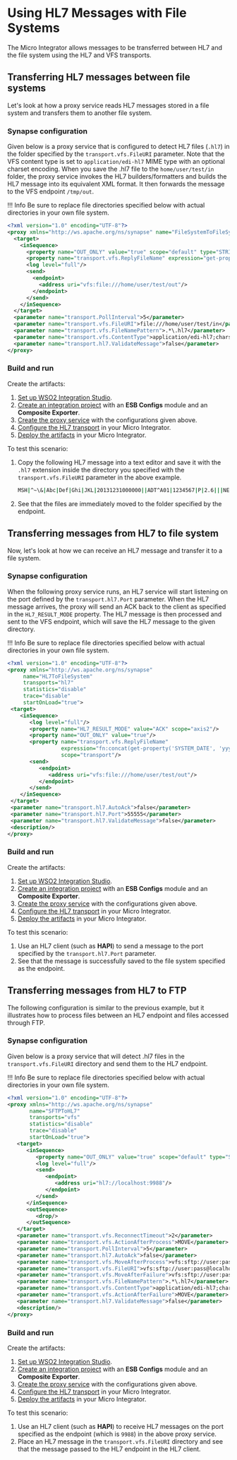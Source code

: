 # Using HL7 Messages with File Systems

The Micro Integrator allows messages to be transferred between HL7 and the file system using the HL7 
and VFS transports.

## Transferring HL7 messages between file systems

Let's look at how a proxy service reads HL7 messages stored in a file system and transfers them to another file system.

### Synapse configuration

Given below is a proxy service that is configured to detect HL7 files (`.hl7`) in the folder specified by the `transport.vfs.FileURI` parameter. Note that the VFS content type is set to `application/edi-hl7` MIME type with an optional charset encoding. When you save the .hl7 file to the `home/user/test/in` folder, the proxy service invokes the HL7 builders/formatters and builds the HL7 message into its equivalent XML format. It then forwards the message to the VFS endpoint `/tmp/out`.

!!! Info
    Be sure to replace file directories specified below with actual directories in your own file system.

```xml
<?xml version="1.0" encoding="UTF-8"?>
<proxy xmlns="http://ws.apache.org/ns/synapse" name="FileSystemToFileSystem" transports="vfs">
  <target>
    <inSequence>
      <property name="OUT_ONLY" value="true" scope="default" type="STRING"/>
      <property name="transport.vfs.ReplyFileName" expression="get-property('transport','FILE_NAME')" scope="transport" type="STRING"/>
      <log level="full"/>
      <send>
        <endpoint>
          <address uri="vfs:file:///home/user/test/out"/>
        </endpoint>
      </send>
    </inSequence>
  </target>
  <parameter name="transport.PollInterval">5</parameter>
  <parameter name="transport.vfs.FileURI">file:///home/user/test/in</parameter>
  <parameter name="transport.vfs.FileNamePattern">.*\.hl7</parameter>
  <parameter name="transport.vfs.ContentType">application/edi-hl7;charset="iso-8859-15"</parameter>
  <parameter name="transport.hl7.ValidateMessage">false</parameter>
</proxy>
```

### Build and run

Create the artifacts:

1. [Set up WSO2 Integration Studio]({{base_path}}/integrate/develop/installing-wso2-integration-studio).
2. [Create an integration project]({{base_path}}/integrate/develop/create-integration-project) with an <b>ESB Configs</b> module and an <b>Composite Exporter</b>.
3. [Create the proxy service]({{base_path}}/integrate/develop/creating-artifacts/creating-a-proxy-service) with the configurations given above.
4. [Configure the HL7 transport]({{base_path}}/install-and-setup/setup/mi-setup/transport_configurations/configuring-transports/#configuring-the-hl7-transport) in your Micro Integrator.
5. [Deploy the artifacts]({{base_path}}/integrate/develop/deploy-artifacts) in your Micro Integrator.

To test this scenario:

1.	Copy the following HL7 message into a text editor and save it with the `.hl7` extension inside the directory you specified with the `transport.vfs.FileURI` parameter in the above example.

	```bash
	MSH|^~\&|Abc|Def|Ghi|JKL|20131231000000||ADT^A01|1234567|P|2.6|||NE|NE|CH|
	```
	
2.	See that the files are immediately moved to the folder specified by the endpoint.

## Transferring messages from HL7 to file system

Now, let's look at how we can receive an HL7 message and transfer it to a file system. 

### Synapse configuration

When the following proxy service runs, an HL7 service will start listening on the port defined by the `transport.hl7.Port` parameter. When the HL7 message arrives, the proxy will send an ACK back to the client as specified in the `HL7_RESULT_MODE` property. The HL7 message is then processed and sent to the VFS endpoint, which will save the HL7 message to the given directory.

!!! Info
    Be sure to replace file directories specified below with actual directories in your own file system. 

```xml
<?xml version="1.0" encoding="UTF-8"?>
<proxy xmlns="http://ws.apache.org/ns/synapse"
     name="HL7ToFileSystem"
     transports="hl7"
     statistics="disable"
     trace="disable"
     startOnLoad="true">
 <target>
    <inSequence>
       <log level="full"/>
       <property name="HL7_RESULT_MODE" value="ACK" scope="axis2"/>
       <property name="OUT_ONLY" value="true"/>
       <property name="transport.vfs.ReplyFileName"
                 expression="fn:concat(get-property('SYSTEM_DATE', 'yyyyMMdd.HHmmssSSS'), '.xml')"
                 scope="transport"/>
       <send>
          <endpoint>
             <address uri="vfs:file:///home/user/test/out"/>
          </endpoint>
       </send>
    </inSequence>
 </target>
 <parameter name="transport.hl7.AutoAck">false</parameter>
 <parameter name="transport.hl7.Port">55555</parameter>
 <parameter name="transport.hl7.ValidateMessage">false</parameter>
 <description/>
</proxy>
```

### Build and run

Create the artifacts:

1. [Set up WSO2 Integration Studio]({{base_path}}/integrate/develop/installing-wso2-integration-studio).
2. [Create an integration project]({{base_path}}/integrate/develop/create-integration-project) with an <b>ESB Configs</b> module and an <b>Composite Exporter</b>.
3. [Create the proxy service]({{base_path}}/integrate/develop/creating-artifacts/creating-a-proxy-service) with the configurations given above.
4. [Configure the HL7 transport]({{base_path}}/install-and-setup/setup/mi-setup/transport_configurations/configuring-transports/#configuring-the-hl7-transport) in your Micro Integrator.
5. [Deploy the artifacts]({{base_path}}/integrate/develop/deploy-artifacts) in your Micro Integrator.

To test this scenario: 

1.	Use an HL7 client (such as <b>HAPI</b>) to send a message to the port specified by the `transport.hl7.Port` parameter. 
2.	See that the message is successfully saved to the file system specified as the endpoint.

## Transferring messages from HL7 to FTP

The following configuration is similar to the previous example, but it illustrates how to process files between an HL7 endpoint and files accessed through FTP.

### Synapse configuration

Given below is a proxy service that will detect .hl7 files in the `transport.vfs.FileURI` directory and send them to the HL7 endpoint.

!!! Info
    Be sure to replace file directories specified below with actual directories in your own file system.

```xml
<?xml version="1.0" encoding="UTF-8"?>
<proxy xmlns="http://ws.apache.org/ns/synapse"
       name="SFTPToHL7"
       transports="vfs"
       statistics="disable"
       trace="disable"
       startOnLoad="true">
   <target>
      <inSequence>
         <property name="OUT_ONLY" value="true" scope="default" type="STRING"/>
         <log level="full"/>
         <send>
            <endpoint>
               <address uri="hl7://localhost:9988"/>
            </endpoint>
         </send>
      </inSequence>
      <outSequence>
         <drop/>
      </outSequence>
   </target>
   <parameter name="transport.vfs.ReconnectTimeout">2</parameter>
   <parameter name="transport.vfs.ActionAfterProcess">MOVE</parameter>
   <parameter name="transport.PollInterval">5</parameter>
   <parameter name="transport.hl7.AutoAck">false</parameter>
   <parameter name="transport.vfs.MoveAfterProcess">vfs:sftp://user:pass@localhost/vfs/out</parameter>
   <parameter name="transport.vfs.FileURI">vfs:sftp://user:pass@localhost/vfs/in</parameter>
   <parameter name="transport.vfs.MoveAfterFailure">vfs:sftp://user:pass@localhost/vfs/failed</parameter>
   <parameter name="transport.vfs.FileNamePattern">.*\.hl7</parameter>
   <parameter name="transport.vfs.ContentType">application/edi-hl7;charset="iso-8859-15"</parameter>
   <parameter name="transport.vfs.ActionAfterFailure">MOVE</parameter>
   <parameter name="transport.hl7.ValidateMessage">false</parameter>
   <description/>
</proxy>
```

### Build and run

Create the artifacts:

1. [Set up WSO2 Integration Studio]({{base_path}}/integrate/develop/installing-wso2-integration-studio).
2. [Create an integration project]({{base_path}}/integrate/develop/create-integration-project) with an <b>ESB Configs</b> module and an <b>Composite Exporter</b>.
3. [Create the proxy service]({{base_path}}/integrate/develop/creating-artifacts/creating-a-proxy-service) with the configurations given above.
4. [Configure the HL7 transport]({{base_path}}/install-and-setup/setup/mi-setup/transport_configurations/configuring-transports/#configuring-the-hl7-transport) in your Micro Integrator.
5. [Deploy the artifacts]({{base_path}}/integrate/develop/deploy-artifacts) in your Micro Integrator.

To test this scenario: 

1.	Use an HL7 client (such as <b>HAPI</b>) to receive HL7 messages on the port specified as the endpoint (which is `9988`) in the above proxy service. 
2.	Place an HL7 message in the `transport.vfs.FileURI` directory and see that the message passed to the HL7 endpoint in the HL7 client.
